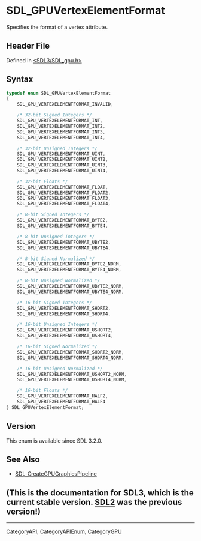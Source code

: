 # SDL_GPUVertexElementFormat

Specifies the format of a vertex attribute.

## Header File

Defined in [<SDL3/SDL_gpu.h>](https://github.com/libsdl-org/SDL/blob/main/include/SDL3/SDL_gpu.h)

## Syntax

```c
typedef enum SDL_GPUVertexElementFormat
{
    SDL_GPU_VERTEXELEMENTFORMAT_INVALID,

    /* 32-bit Signed Integers */
    SDL_GPU_VERTEXELEMENTFORMAT_INT,
    SDL_GPU_VERTEXELEMENTFORMAT_INT2,
    SDL_GPU_VERTEXELEMENTFORMAT_INT3,
    SDL_GPU_VERTEXELEMENTFORMAT_INT4,

    /* 32-bit Unsigned Integers */
    SDL_GPU_VERTEXELEMENTFORMAT_UINT,
    SDL_GPU_VERTEXELEMENTFORMAT_UINT2,
    SDL_GPU_VERTEXELEMENTFORMAT_UINT3,
    SDL_GPU_VERTEXELEMENTFORMAT_UINT4,

    /* 32-bit Floats */
    SDL_GPU_VERTEXELEMENTFORMAT_FLOAT,
    SDL_GPU_VERTEXELEMENTFORMAT_FLOAT2,
    SDL_GPU_VERTEXELEMENTFORMAT_FLOAT3,
    SDL_GPU_VERTEXELEMENTFORMAT_FLOAT4,

    /* 8-bit Signed Integers */
    SDL_GPU_VERTEXELEMENTFORMAT_BYTE2,
    SDL_GPU_VERTEXELEMENTFORMAT_BYTE4,

    /* 8-bit Unsigned Integers */
    SDL_GPU_VERTEXELEMENTFORMAT_UBYTE2,
    SDL_GPU_VERTEXELEMENTFORMAT_UBYTE4,

    /* 8-bit Signed Normalized */
    SDL_GPU_VERTEXELEMENTFORMAT_BYTE2_NORM,
    SDL_GPU_VERTEXELEMENTFORMAT_BYTE4_NORM,

    /* 8-bit Unsigned Normalized */
    SDL_GPU_VERTEXELEMENTFORMAT_UBYTE2_NORM,
    SDL_GPU_VERTEXELEMENTFORMAT_UBYTE4_NORM,

    /* 16-bit Signed Integers */
    SDL_GPU_VERTEXELEMENTFORMAT_SHORT2,
    SDL_GPU_VERTEXELEMENTFORMAT_SHORT4,

    /* 16-bit Unsigned Integers */
    SDL_GPU_VERTEXELEMENTFORMAT_USHORT2,
    SDL_GPU_VERTEXELEMENTFORMAT_USHORT4,

    /* 16-bit Signed Normalized */
    SDL_GPU_VERTEXELEMENTFORMAT_SHORT2_NORM,
    SDL_GPU_VERTEXELEMENTFORMAT_SHORT4_NORM,

    /* 16-bit Unsigned Normalized */
    SDL_GPU_VERTEXELEMENTFORMAT_USHORT2_NORM,
    SDL_GPU_VERTEXELEMENTFORMAT_USHORT4_NORM,

    /* 16-bit Floats */
    SDL_GPU_VERTEXELEMENTFORMAT_HALF2,
    SDL_GPU_VERTEXELEMENTFORMAT_HALF4
} SDL_GPUVertexElementFormat;
```

## Version

This enum is available since SDL 3.2.0.

## See Also

- [SDL_CreateGPUGraphicsPipeline](SDL_CreateGPUGraphicsPipeline)


## (This is the documentation for SDL3, which is the current stable version. [SDL2](https://wiki.libsdl.org/SDL2/) was the previous version!)



----
[CategoryAPI](CategoryAPI), [CategoryAPIEnum](CategoryAPIEnum), [CategoryGPU](CategoryGPU)

